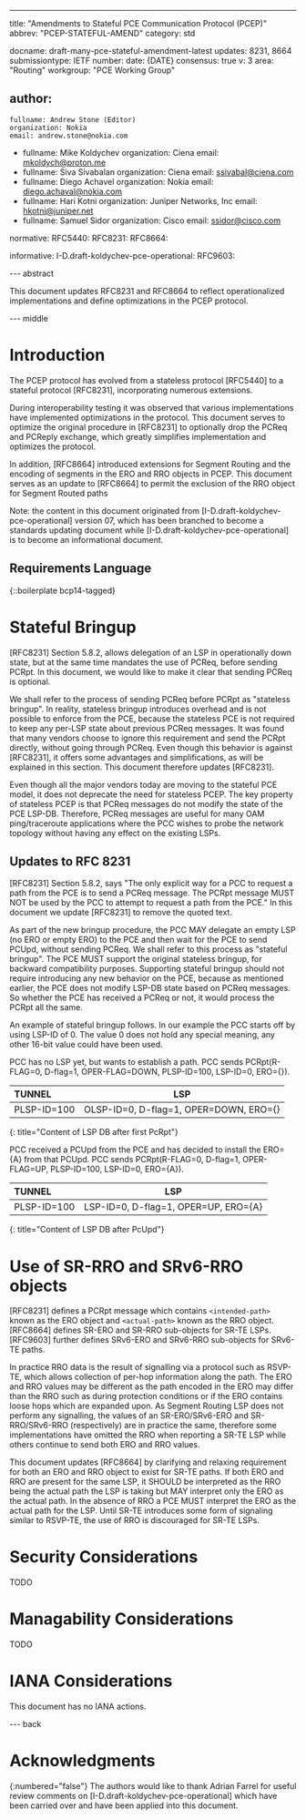 ---
title: "Amendments to Stateful PCE Communication Protocol (PCEP)"
abbrev: "PCEP-STATEFUL-AMEND"
category: std

docname: draft-many-pce-stateful-amendment-latest
updates: 8231, 8664
submissiontype: IETF
number:
date: {DATE}
consensus: true
v: 3
area: "Routing"
workgroup: "PCE Working Group"

author:
-
    fullname: Andrew Stone (Editor)
    organization: Nokia
    email: andrew.stone@nokia.com
-
    fullname: Mike Koldychev
    organization: Ciena
    email: mkoldych@proton.me
-
    fullname: Siva Sivabalan
    organization: Ciena
    email: ssivabal@ciena.com
-
    fullname: Diego Achavel
    organization: Nokia
    email: diego.achaval@nokia.com
-
    fullname: Hari Kotni
    organization: Juniper Networks, Inc
    email: hkotni@juniper.net
-
    fullname: Samuel Sidor
    organization: Cisco
    email: ssidor@cisco.com

normative:
    RFC5440:
    RFC8231:
    RFC8664:

informative:
    I-D.draft-koldychev-pce-operational:
    RFC9603:

--- abstract

This document updates RFC8231 and RFC8664 to reflect operationalized implementations and define optimizations in the PCEP protocol.

--- middle

# Introduction

The PCEP protocol has evolved from a stateless protocol [RFC5440] to a stateful protocol [RFC8231], incorporating numerous extensions.

During interoperability testing it was observed that various implementations have implemented optimizations in the protocol.
This document serves to optimize the original procedure in [RFC8231] to optionally drop the PCReq and PCReply exchange, which
greatly simplifies implementation and optimizes the protocol.

In addition, [RFC8664] introduced extensions for Segment Routing and the encoding of segments in the ERO and RRO objects in PCEP.
This document serves as an update to [RFC8664] to permit the exclusion of the RRO object for Segment Routed paths

Note: the content in this document originated from [I-D.draft-koldychev-pce-operational] version 07, which has been branched
to become a standards updating document while [I-D.draft-koldychev-pce-operational] is to become an informational document.

## Requirements Language

{::boilerplate bcp14-tagged}

# Stateful Bringup

[RFC8231] Section 5.8.2, allows delegation of an LSP in operationally
down state, but at the same time mandates the use of PCReq, before
sending PCRpt.  In this document, we would like to make it clear that
sending PCReq is optional.

We shall refer to the process of sending PCReq before PCRpt as
"stateless bringup".  In reality, stateless bringup introduces
overhead and is not possible to enforce from the PCE, because the
stateless PCE is not required to keep any per-LSP state about
previous PCReq messages.  It was found that many vendors choose to
ignore this requirement and send the PCRpt directly, without going
through PCReq.  Even though this behavior is against [RFC8231], it
offers some advantages and simplifications, as will be explained in
this section.  This document therefore updates [RFC8231].

Even though all the major vendors today are moving to the stateful
PCE model, it does not deprecate the need for stateless PCEP.  The
key property of stateless PCEP is that PCReq messages do not modify
the state of the PCE LSP-DB.  Therefore, PCReq messages are useful
for many OAM ping/traceroute applications where the PCC wishes to
probe the network topology without having any effect on the existing
LSPs.

## Updates to RFC 8231

[RFC8231] Section 5.8.2, says "The only explicit way for a PCC to
request a path from the PCE is to send a PCReq message.  The PCRpt
message MUST NOT be used by the PCC to attempt to request a path from
the PCE."  In this document we update [RFC8231] to remove the quoted
text.

As part of the new bringup procedure, the PCC MAY delegate an empty
LSP (no ERO or empty ERO) to the PCE and then wait for the PCE to
send PCUpd, without sending PCReq.  We shall refer to this process as
"stateful bringup".  The PCE MUST support the original stateless
bringup, for backward compatibility purposes.  Supporting stateful
bringup should not require introducing any new behavior on the PCE,
because as mentioned earlier, the PCE does not modify LSP-DB state
based on PCReq messages.  So whether the PCE has received a PCReq or
not, it would process the PCRpt all the same.

An example of stateful bringup follows.  In our example the PCC
starts off by using LSP-ID of 0.  The value 0 does not hold any
special meaning, any other 16-bit value could have been used.

PCC has no LSP yet, but wants to establish a path.  PCC sends
PCRpt(R-FLAG=0, D-flag=1, OPER-FLAG=DOWN, PLSP-ID=100, LSP-ID=0,
ERO={}).

| TUNNEL      | LSP                                    |
| :---        | :----:                                 |
| PLSP-ID=100 | OLSP-ID=0, D-flag=1, OPER=DOWN, ERO={} |
{: title="Content of LSP DB after first PcRpt"}

PCC received a PCUpd from the PCE and has decided to install the
ERO={A} from that PCUpd.  PCC sends PCRpt(R-FLAG=0, D-flag=1, OPER-
FLAG=UP, PLSP-ID=100, LSP-ID=0, ERO={A}).

| TUNNEL      | LSP                                    |
| :---        | :----:                                 |
| PLSP-ID=100 | LSP-ID=0, D-flag=1, OPER=UP, ERO={A}   |
{: title="Content of LSP DB after PcUpd"}


# Use of SR-RRO and SRv6-RRO objects

[RFC8231] defines a PCRpt message which contains `<intended-path>`
known as the ERO object and `<actual-path>` known as the RRO object.
[RFC8664] defines SR-ERO and SR-RRO sub-objects for SR-TE LSPs.
[RFC9603] further defines SRv6-ERO and
SRv6-RRO sub-objects for SRv6-TE paths.

In practice RRO data is the result of signalling via a protocol such
as RSVP-TE, which allows collection of per-hop information along the
path.  The ERO and RRO values may be different as the path encoded in
the ERO may differ than the RRO such as during protection conditions
or if the ERO contains loose hops which are expanded upon.  As
Segment Routing LSP does not perform any signalling, the values of an
SR-ERO/SRv6-ERO and SR-RRO/SRv6-RRO (respectively) are in practice
the same, therefore some implementations have omitted the RRO when
reporting a SR-TE LSP while others continue to send both ERO and RRO
values.

This document updates [RFC8664] by clarifying and relaxing requirement for
both an ERO and RRO object to exist for SR-TE paths. If both ERO and RRO are present
for the same LSP, it SHOULD be interpreted as the RRO being the
actual path the LSP is taking but MAY interpret only the ERO as the
actual path.  In the absence of RRO a PCE MUST interpret the ERO as
the actual path for the LSP.  Until SR-TE introduces some form of
signaling similar to RSVP-TE, the use of RRO is discouraged for SR-TE
LSPs.

# Security Considerations

TODO

# Managability Considerations

TODO

# IANA Considerations

This document has no IANA actions.


--- back

# Acknowledgments
{:numbered="false"}
The authors would like to thank Adrian Farrel for useful review comments on [I-D.draft-koldychev-pce-operational]
which have been carried over and have been applied into this document.

